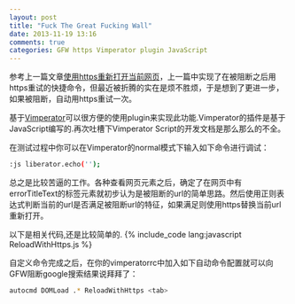 ```yaml
---
layout: post
title: "Fuck The Great Fucking Wall"
date: 2013-11-19 13:16
comments: true
categories: GFW https Vimperator plugin JavaScript
---
```


参考上一篇文章[使用https重新打开当前网页](/blog/2013/05/20/open-current-url-with-https/)，上一篇中实现了在被阻断之后用https重试的快捷命令，但最近被折腾的实在是烦不胜烦，于是想到了更进一步，如果被阻断，自动用https重试一次。

<!--more-->

基于[Vimperator](http://www.vimperator.org/vimperator)可以很方便的使用plugin来实现此功能.Vimperator的插件是基于JavaScript编写的.再次吐槽下Vimperator Script的开发文档是那么那么的不全。


在测试过程中你可以在Vimperator的normal模式下输入如下命令进行调试：

``` bash
:js liberator.echo('');
```
总之是比较苦逼的工作。各种查看网页元素之后，确定了在网页中有errorTitleText的标签元素就初步认为是被阻断的url的简单思路。然后使用正则表达式判断当前的url是否满足被阻断url的特征，如果满足则使用https替换当前url重新打开。

以下是相关代码,还是比较简单的.
{% include_code lang:javascript ReloadWithHttps.js %}

自定义命令完成之后，在你的vimperatorrc中加入如下自动命令配置就可以向GFW阻断google搜索结果说拜拜了：
``` bash
autocmd DOMLoad .* ReloadWithHttps <tab>
```

